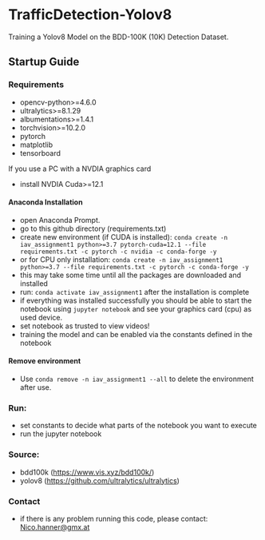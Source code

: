 # TrafficDetection-Yolov8
Training a Yolov8 Model on the BDD-100K (10K) Detection Dataset.

## Startup Guide
### Requirements

- opencv-python>=4.6.0
- ultralytics>=8.1.29
- albumentations>=1.4.1
- torchvision>=10.2.0
- pytorch
- matplotlib
- tensorboard

If you use a PC with a NVDIA graphics card 
- install NVDIA Cuda>=12.1

#### Anaconda Installation

- open Anaconda Prompt.
- go to this github directory (requirements.txt)
- create new environment (if CUDA is installed): `conda create -n iav_assignment1 python>=3.7 pytorch-cuda=12.1 --file requirements.txt -c pytorch -c nvidia -c conda-forge -y`
- or for CPU only installation: `conda create -n iav_assignment1 python>=3.7 --file requirements.txt -c pytorch -c conda-forge -y`
- this may take some time until all the packages are downloaded and installed
- run: `conda activate iav_assignment1` after the installation is complete
- if everything was installed successfully you should be able to start the notebook using `jupyter notebook` and see your graphics card (cpu) as used device.
- set notebook as trusted to view videos!
- training the model and can be enabled via the constants defined in the notebook

#### Remove environment
- Use `conda remove -n iav_assignment1 --all` to delete the environment after use.

### Run:
- set constants to decide what parts of the notebook you want to execute
- run the jupyter notebook

### Source:
- bdd100k (https://www.vis.xyz/bdd100k/)
- yolov8 (https://github.com/ultralytics/ultralytics)

### Contact
- if there is any problem running this code, please contact: Nico.hanner@gmx.at



